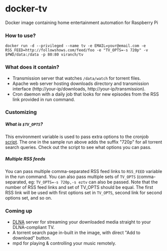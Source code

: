 # docker-tv
Docker image containing home entertainment automation for Raspberry Pi

### How to use?
```
docker run -d --privileged --name tv -e EMAIL=your@email.com -e RSS_FEED=http://followshows.com/feed/foo -e "TV_OPTS=-s 720p" -v $PWD/data:/data -p 80:80 viranch/tv
```

### What does it contain?

- Transmission server that watches `/data/watch` for torrent files.
- Apache web server hosting downloads directory and transmission interface (http://your-ip/downloads, http://your-ip/transmission).
- Cron daemon with a daily job that looks for new episodes from the RSS link provided in run command.

### Customizing

##### What is `$TV_OPTS`?

This environment variable is used to pass extra options to the cronjob [script](https://github.com/viranch/docker-tv/blob/master/assets/tv.sh). The one in the sample run above adds the suffix "720p" for all torrent search queries.
 Check out the script to see what options you can pass.

##### Multiple RSS feeds

You can pass multiple comma-separated RSS feed links to `RSS_FEED` variable in the run command.
You can also pass multiple sets of `TV_OPTS` (comma-separated, eg: `TV_OPTS=-s 720p,-s eztv` can also be passed.
Note that the number of RSS feed links and set of TV_OPTS should be equal. The first RSS link will be used with first options set in `TV_OPTS`, second link for second options set, and so on.

### Coming up

* [DLNA](http://en.wikipedia.org/wiki/Digital_Living_Network_Alliance) server for streaming your downloaded media straight to your DLNA-compliant TV.
* A torrent search page in-built in the image, with direct "Add to download" button.
* mpd for playing & controlling your music remotely.
